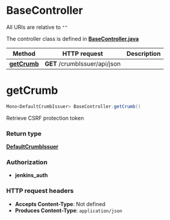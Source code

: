 # BaseController

All URIs are relative to `""`

The controller class is defined in **[BaseController.java](../../src/main/java/org/openapitools/controller/BaseController.java)**

Method | HTTP request | Description
------------- | ------------- | -------------
[**getCrumb**](#getCrumb) | **GET** /crumbIssuer/api/json | 

<a name="getCrumb"></a>
# **getCrumb**
```java
Mono<DefaultCrumbIssuer> BaseController.getCrumb()
```



Retrieve CSRF protection token


### Return type
[**DefaultCrumbIssuer**](../../docs/models/DefaultCrumbIssuer.md)

### Authorization
* **jenkins_auth**

### HTTP request headers
 - **Accepts Content-Type**: Not defined
 - **Produces Content-Type**: `application/json`

